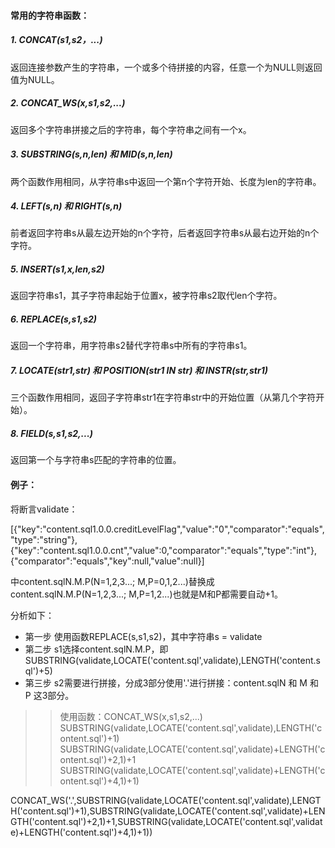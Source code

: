#### 常用的字符串函数：
##### 1. CONCAT(s1,s2，...)

返回连接参数产生的字符串，一个或多个待拼接的内容，任意一个为NULL则返回值为NULL。

##### 2. CONCAT_WS(x,s1,s2,...)

返回多个字符串拼接之后的字符串，每个字符串之间有一个x。

##### 3. SUBSTRING(s,n,len)  和  MID(s,n,len)

两个函数作用相同，从字符串s中返回一个第n个字符开始、长度为len的字符串。

##### 4. LEFT(s,n) 和 RIGHT(s,n)

前者返回字符串s从最左边开始的n个字符，后者返回字符串s从最右边开始的n个字符。

##### 5. INSERT(s1,x,len,s2)

返回字符串s1，其子字符串起始于位置x，被字符串s2取代len个字符。

##### 6. REPLACE(s,s1,s2)

返回一个字符串，用字符串s2替代字符串s中所有的字符串s1。

##### 7. LOCATE(str1,str) 和  POSITION(str1 IN str) 和  INSTR(str,str1)

三个函数作用相同，返回子字符串str1在字符串str中的开始位置（从第几个字符开始）。

##### 8. FIELD(s,s1,s2,...)

返回第一个与字符串s匹配的字符串的位置。



#### 例子：

将断言validate：

[{"key":"content.sql1.0.0.creditLevelFlag","value":"0","comparator":"equals","type":"string"},{"key":"content.sql1.0.0.cnt","value":0,"comparator":"equals","type":"int"},{"comparator":"equals","key":null,"value":null}]

中content.sqlN.M.P(N=1,2,3...; M,P=0,1,2...)替换成content.sqlN.M.P(N=1,2,3...; M,P=1,2...)也就是M和P都需要自动+1。

分析如下：

- 第一步 使用函数REPLACE(s,s1,s2)，其中字符串s = validate
- 第二步 s1选择content.sqlN.M.P，即 SUBSTRING(validate,LOCATE('content.sql',validate),LENGTH('content.sql')+5)
- 第三步 s2需要进行拼接，分成3部分使用'.'进行拼接：content.sqlN 和  M  和  P 这3部分。
>> 使用函数：CONCAT_WS(x,s1,s2,...)
>> SUBSTRING(validate,LOCATE('content.sql',validate),LENGTH('content.sql')+1)
>> SUBSTRING(validate,LOCATE('content.sql',validate)+LENGTH('content.sql')+2,1)+1
>> SUBSTRING(validate,LOCATE('content.sql',validate)+LENGTH('content.sql')+4,1)+1)

CONCAT_WS('.',SUBSTRING(validate,LOCATE('content.sql',validate),LENGTH('content.sql')+1),SUBSTRING(validate,LOCATE('content.sql',validate)+LENGTH('content.sql')+2,1)+1,SUBSTRING(validate,LOCATE('content.sql',validate)+LENGTH('content.sql')+4,1)+1)) 




